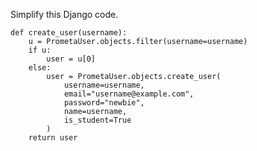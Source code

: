 Simplify this Django code.

    def create_user(username):
        u = PrometaUser.objects.filter(username=username)
        if u:
            user = u[0]
        else:
            user = PrometaUser.objects.create_user(
                username=username,
                email="username@example.com",
                password="newbie",
                name=username,
                is_student=True
            )
        return user